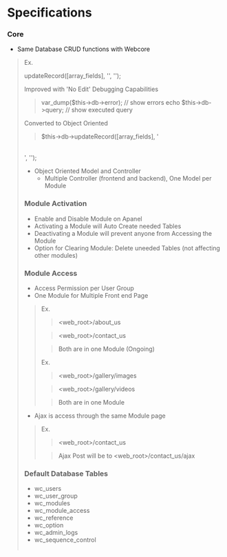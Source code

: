 # Specifications
	
### Core
* Same Database CRUD functions with Webcore
> Ex.
>
> updateRecord([array_fields], '<table>', '<conditions>'); 
>
> Improved with 'No Edit' Debugging Capabilities
> > var_dump($this->db->error); // show errors
> > echo $this->db->query; // show executed query
>
> Converted to Object Oriented
> > $this->db->updateRecord([array_fields], '<table>', '<conditions>');
* Object Oriented Model and Controller
	* Multiple Controller (frontend and backend), One Model per Module

### Module Activation
* Enable and Disable Module on Apanel
* Activating a Module will Auto Create needed Tables
* Deactivating a Module will prevent anyone from Accessing the Module
* Option for Clearing Module: Delete uneeded Tables (not affecting other modules)

### Module Access
* Access Permission per User Group
* One Module for Multiple Front end Page
> Ex. 
>
> > <web_root>/about_us
>
> > <web_root>/contact_us
>
> > Both are in one Module (Ongoing)
> 
> Ex.
>
> > <web_root>/gallery/images
>
> > <web_root>/gallery/videos
>
> > Both are in one Module
* Ajax is access through the same Module page
> Ex.
>
> > <web_root>/contact_us
>
> > Ajax Post will be to <web_root>/contact_us/ajax

### Default Database Tables
* wc_users
* wc_user_group
* wc_modules
* wc_module_access
* wc_reference
* wc_option
* wc_admin_logs
* wc_sequence_control